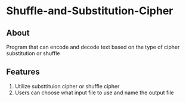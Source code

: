 # Shuffle-and-Substitution-Cipher

## About 

Program that can encode and decode text based on the type of cipher substitution or shuffle

## Features

1. Utilize substtituion cipher or shuffle cipher
2. Users can choose what input file to use and name the output file

